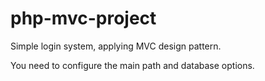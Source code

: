 # php-mvc-project
Simple login system, applying MVC design pattern.


You need to configure the main path and database options.
